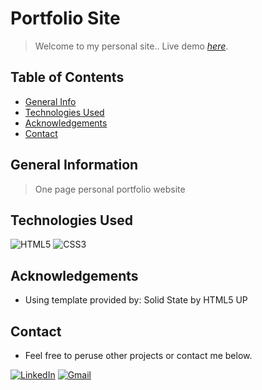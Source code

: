 # Portfolio Site
> Welcome to my personal site..
> Live demo [_here_](https://shouwangh.github.io/portfolio-website/).

## Table of Contents
* [General Info](#general-information)
* [Technologies Used](#technologies-used)
* [Acknowledgements](#acknowledgements)
* [Contact](#contact)

## General Information
> One page personal portfolio website


## Technologies Used
![HTML5](https://img.shields.io/badge/html5-%23E34F26.svg?style=for-the-badge&logo=html5&logoColor=white)
![CSS3](https://img.shields.io/badge/css3-%231572B6.svg?style=for-the-badge&logo=css3&logoColor=white)

## Acknowledgements
- Using template provided by: Solid State by HTML5 UP

## Contact
- Feel free to peruse other projects or contact me below.

[![LinkedIn](https://img.shields.io/badge/linkedin-%230077B5.svg?style=for-the-badge&logo=linkedin&logoColor=white)](https://www.linkedin.com/in/shouwang-huang-71155ab7/)
[![Gmail](https://img.shields.io/badge/Gmail-D14836?style=for-the-badge&logo=gmail&logoColor=white)](mailto:shouwangh82@gmail.com)

